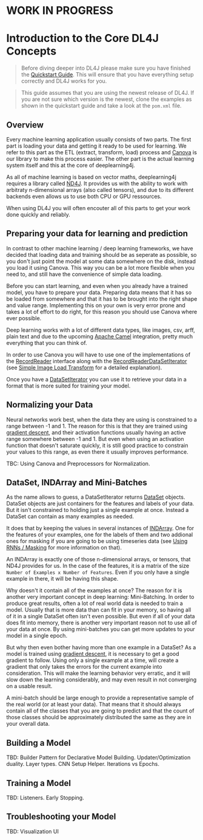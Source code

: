 # WORK IN PROGRESS

# Introduction to the Core DL4J Concepts

> Before diving deeper into DL4J please make sure you have finished the 
> [Quickstart Guide](http://deeplearning4j.org/quickstart). This will ensure 
> that you have everything setup correctly and DL4J works for you.

> This guide assumes that you are using the newest release of DL4J. If you are
> not sure which version is the newest, clone the examples as shown in the 
> quickstart guide and take a look at the `pom.xml` file.


## Overview

Every machine learning application usually consists of two parts. The first 
part is loading your data and getting it ready to be used for learning. We
refer to this part as the ETL (extract, transform, load) process and 
[Canova](http://deeplearning4j.org/simple-image-load-transform) is our library 
to make this process easier. The other part is the actual learning system itself
and this at the core of deeplearning4j.

As all of machine learning is based on vector maths, deeplearning4j requires
a library called [ND4J](http://nd4j.org/). It provides us with the ability to
work with arbitraty n-dimensional arrays (also called tensors), and due to its
different backends even allows us to use both CPU or GPU ressources.

When using DL4J you will often encouter all of this parts to get your work done
quickly and reliably. 


## Preparing your data for learning and prediction

In contrast to other machine learning / deep learning frameworks, we have 
decided that loading data and training should be as seperate as possible, so you
don't just point the model at some data somewhere on the disk, instead you load 
it using Canova. This way you can be a lot more flexible when you need to, and
still have the convenience of simple data loading.

Before you can start learning, and even when you already have a trained model,
you have to prepare your data. Preparing data means that it has so be loaded
from somewhere and that it has to be brought into the right shape and value
range. Implementing this on your own is very error prone and takes a lot of 
effort to do right, for this reason you should use Canova where ever possible.

Deep learning works with a lot of different data types, like images, csv, arff, 
plain text and due to the upcoming [Apache Camel](https://camel.apache.org/) 
integration, pretty much everything that you can think of.

In order to use Canova you will have to use one of the implementations of the
[RecordReader](http://deeplearning4j.org/canovadoc/org/canova/api/records/reader/RecordReader.html)
interface along with the [RecordReaderDataSetIterator](http://deeplearning4j.org/doc/org/deeplearning4j/datasets/canova/RecordReaderDataSetIterator.html)
(see [Simple Image Load Transform](http://deeplearning4j.org/simple-image-load-transform) 
for a detailed explanation).

Once you have a [DataSetIterator](http://deeplearning4j.org/doc/org/deeplearning4j/datasets/iterator/DataSetIterator.html)
you can use it to retrieve your data in a format that is more suited for
training your model.


## Normalizing your Data

Neural networks work best, when the data they are using is constrained to a
range between -1 and 1. The reason for this is that they are trained using
[gradient descent](https://en.wikipedia.org/wiki/Gradient_descent), and their 
activation functions usually having an active range somewhere between -1 and 1.
But even when using an activation function that doesn't saturate quickly, it is 
still good practice to constrain your values to this range, as even there it
usually improves performance.

TBC: Using Canova and Preprocessors for Normalization.


## DataSet, INDArray and Mini-Batches

As the name allows to guess, a DataSetIterator returns [DataSet](http://nd4j.org/doc/org/nd4j/linalg/dataset/DataSet.html)
objects. DataSet objects are just containers for the features and labels of your
data. But it isn't constrained to holding just a single example at once. Instead
a DataSet can contain as many examples as needed.

It does that by keeping the values in several instances of [INDArray](http://nd4j.org/doc/org/nd4j/linalg/api/ndarray/INDArray.html).
One for the features of your examples, one for the labels of them and two 
addional ones for masking if you are going to be using timeseries data (see 
[Using RNNs / Masking](http://deeplearning4j.org/usingrnns#masking) for more 
information on that). 

An INDArray is exactly one of those n-dimensional arrays, or tensors, that ND4J
provides for us. In the case of the features, it is a matrix of the size 
`Number of Examples x Number of Features`. Even if you only have a single 
example in there, it will be having this shape.

Why doesn't it contain all of the examples at once? The reason for it is another
very important concept in deep learning: Mini-Batching. In order to produce 
great results, often a lot of real world data is needed to train a model. 
Usually that is more data than can fit in your memory, so having all of it in a
single DataSet often isn't even possible. But even if all of your data does fit
into memory, there is another very important reason not to use all of your data
at once. By using mini-batches you can get more updates to your model in a
single epoch.

But why then even bother having more than one example in a DataSet? As a model
is trained using [gradient descent](https://en.wikipedia.org/wiki/Gradient_descent), 
it is necessary to get a good gradient to follow. Using only a single example at
a time, will create a gradient that only takes the errors for the current
example into consideration. This will make the learning behavior very erratic,
and it will slow down the learning considerably, and may even result in not
converging on a usable result.

A mini-batch should be large enough to provide a representative sample of the
real world (or at least your data). That means that it should always contain all
of the classes that you are going to predict and that the count of those classes
should be approximately distributed the same as they are in your overall data.


## Building a Model

TBD: Builder Pattern for Declarative Model Building. Updater/Optimization duality. Layer types. CNN Setup Helper. Iterations vs Epochs.


## Training a Model

TBD: Listeners. Early Stopping.

## Troubleshooting your Model

TBD: Visualization UI

